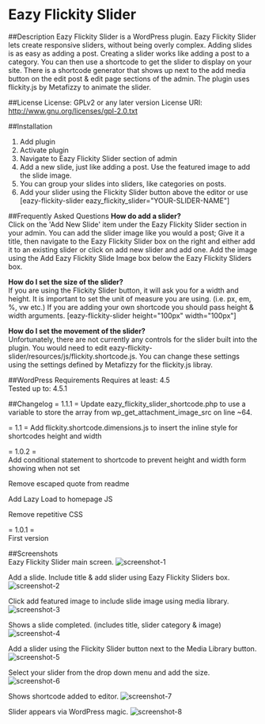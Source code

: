 # Eazy Flickity Slider
##Description
Eazy Flickity Slider is a WordPress plugin. Eazy Flickity Slider lets create responsive sliders, without being overly complex. Adding slides is as easy as adding a post. Creating a slider works like adding a post to a category. You can then use a shortcode to get the slider to display on your site. There is a shortcode generator that shows up next to the add media button on the edit post & edit page sections of the admin. The plugin uses flickity.js by Metafizzy to animate the slider. 

##License
License: GPLv2 or any later version
License URI: http://www.gnu.org/licenses/gpl-2.0.txt

##Installation
1. Add plugin 
2. Activate plugin
3. Navigate to Eazy Flickity Slider section of admin
4. Add a new slide, just like adding a post. Use the featured image to add the slide image. 
5. You can group your slides into sliders, like categories on posts.
7. Add your slider using the Flickity Slider button above the editor or use [eazy-flickity-slider  eazy_flickity_slider=\"YOUR-SLIDER-NAME\"]

##Frequently Asked Questions 
**How do add a slider?**  
Click on the 'Add New Slide' item under the Eazy Flickity Slider section in your admin. You can add the slider image like you would a post; Give it a title, then navigate to the Eazy Flickity Slider box on the right and either add it to an existing slider or click on add new slider and add one. Add the image using the Add Eazy Flickity Slide Image box below the Eazy Flickity Sliders box. 
  
**How do I set the size of the slider?**  
If you are using the Flickity Slider button, it will ask you for a width and height. It is important to set the unit of measure you are using. (i.e. px, em, %, vw etc.)
If you are adding your own shortcode you should pass height & width arguments. [eazy-flickity-slider height="100px" width="100px"] 
  
**How do I set the movement of the slider?**  
Unfortunately, there are not currently any controls for the slider built into the plugin. You would need to edit eazy-flickity-slider/resources/js/flickity.shortcode.js. You can change these settings using the settings defined by Metafizzy for the flickity.js libray.  

##WordPress Requirements
Requires at least: 4.5  
Tested up to: 4.5.1  

##Changelog
= 1.1.1 =
Update eazy_flickity_slider_shortcode.php to use a variable to store the array from wp_get_attachment_image_src on line ~64.

= 1.1 =
Add flickity.shortcode.dimensions.js to insert the inline style for shortcodes height and width

= 1.0.2 =  
Add conditional statement to shortcode to prevent height and width form showing when not set

Remove escaped quote from readme

Add Lazy Load to homepage JS

Remove repetitive CSS

= 1.0.1 =  
First version


##Screenshots  
Eazy Flickity Slider main screen.
![screenshot-1](https://cloud.githubusercontent.com/assets/6818209/15063482/3e3f2e80-1310-11e6-9409-6ed0ec8ac324.jpg)
  
Add a slide. Include title & add slider using Eazy Flickity Sliders box.
![screenshot-2](https://cloud.githubusercontent.com/assets/6818209/15063484/3e47b7da-1310-11e6-8259-819d781227a3.jpg)
  
Click add featured image to include slide image using media library.  
![screenshot-3](https://cloud.githubusercontent.com/assets/6818209/15063485/3e4c5e52-1310-11e6-8c74-5844ffde36dc.jpg)
  
Shows a slide completed. (includes title, slider category & image)
![screenshot-4](https://cloud.githubusercontent.com/assets/6818209/15063478/3e3a5856-1310-11e6-9fed-8ea80f25f680.jpg)
  
Add a slider using the Flickity Slider button next to the Media Library button.
![screenshot-5](https://cloud.githubusercontent.com/assets/6818209/15063479/3e3e0cf8-1310-11e6-8737-5f54e948aa62.jpg)
  
Select your slider from the drop down menu and add the size.
![screenshot-6](https://cloud.githubusercontent.com/assets/6818209/15063480/3e3ea44c-1310-11e6-9c7c-db2715b36f98.jpg)
  
Shows shortcode added to editor. 
![screenshot-7](https://cloud.githubusercontent.com/assets/6818209/15063481/3e3f07e8-1310-11e6-9135-15f285f65a97.jpg)
  
Slider appears via WordPress magic.
![screenshot-8](https://cloud.githubusercontent.com/assets/6818209/15063483/3e3f89de-1310-11e6-8e2e-f6fb5c42a236.jpg)